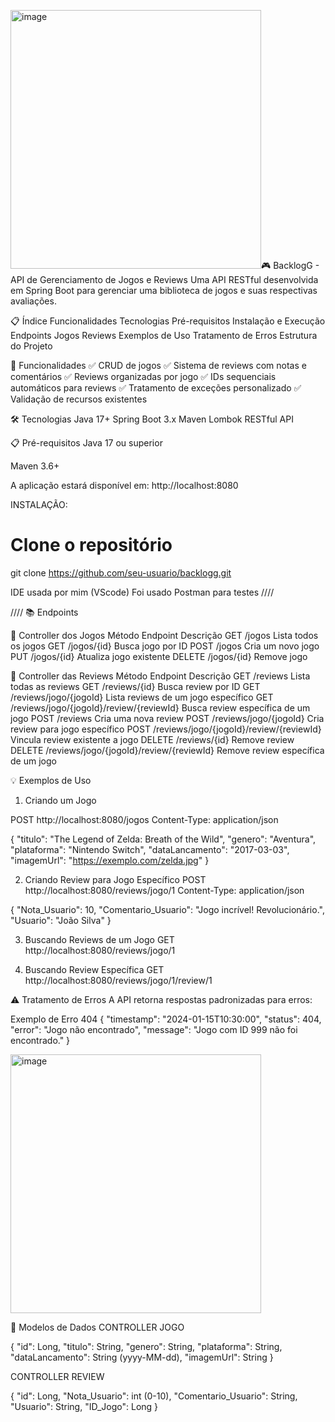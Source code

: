 <img width="401" height="414" alt="image" src="https://github.com/user-attachments/assets/23b7c6ac-ce29-4a70-8af0-e95ccfc8102b" />🎮 BacklogG - API de Gerenciamento de Jogos e Reviews
Uma API RESTful desenvolvida em Spring Boot para gerenciar uma biblioteca de jogos e suas respectivas avaliações.

📋 Índice
Funcionalidades
Tecnologias
Pré-requisitos
Instalação e Execução
Endpoints
Jogos
Reviews
Exemplos de Uso
Tratamento de Erros
Estrutura do Projeto

🚀 Funcionalidades
✅ CRUD de jogos
✅ Sistema de reviews com notas e comentários
✅ Reviews organizadas por jogo
✅ IDs sequenciais automáticos para reviews
✅ Tratamento de exceções personalizado
✅ Validação de recursos existentes

🛠 Tecnologias
Java 17+
Spring Boot 3.x
Maven
Lombok
RESTful API

📋 Pré-requisitos
Java 17 ou superior

Maven 3.6+

A aplicação estará disponível em: http://localhost:8080

INSTALAÇÃO:

# Clone o repositório
git clone https://github.com/seu-usuario/backlogg.git

IDE usada por mim (VScode)
Foi usado Postman para testes
////

////
📚 Endpoints

🎯 Controller dos Jogos
Método	Endpoint	Descrição
GET	/jogos	Lista todos os jogos
GET	/jogos/{id}	Busca jogo por ID
POST	/jogos	Cria um novo jogo
PUT	/jogos/{id}	Atualiza jogo existente
DELETE	/jogos/{id}	Remove jogo

📝 Controller das Reviews
Método	Endpoint	Descrição
GET	/reviews	Lista todas as reviews
GET	/reviews/{id}	Busca review por ID
GET	/reviews/jogo/{jogoId}	Lista reviews de um jogo específico
GET	/reviews/jogo/{jogoId}/review/{reviewId}	Busca review específica de um jogo
POST	/reviews	Cria uma nova review
POST	/reviews/jogo/{jogoId}	Cria review para jogo específico
POST	/reviews/jogo/{jogoId}/review/{reviewId}	Vincula review existente a jogo
DELETE	/reviews/{id}	Remove review
DELETE	/reviews/jogo/{jogoId}/review/{reviewId}	Remove review específica de um jogo

💡 Exemplos de Uso
1. Criando um Jogo

POST http://localhost:8080/jogos
Content-Type: application/json

{
    "titulo": "The Legend of Zelda: Breath of the Wild",
    "genero": "Aventura",
    "plataforma": "Nintendo Switch",
    "dataLancamento": "2017-03-03",
    "imagemUrl": "https://exemplo.com/zelda.jpg"
}

2. Criando Review para Jogo Específico
POST http://localhost:8080/reviews/jogo/1
Content-Type: application/json

{
    "Nota_Usuario": 10,
    "Comentario_Usuario": "Jogo incrível! Revolucionário.",
    "Usuario": "João Silva"
}

3. Buscando Reviews de um Jogo
GET http://localhost:8080/reviews/jogo/1

4. Buscando Review Específica
GET http://localhost:8080/reviews/jogo/1/review/1


⚠️ Tratamento de Erros
A API retorna respostas padronizadas para erros:

Exemplo de Erro 404
{
    "timestamp": "2024-01-15T10:30:00",
    "status": 404,
    "error": "Jogo não encontrado",
    "message": "Jogo com ID 999 não foi encontrado."
}

<img width="401" height="414" alt="image" src="https://github.com/user-attachments/assets/6412b69f-aa89-431f-a441-16424a8dd30c" />


🔧 Modelos de Dados
CONTROLLER JOGO

{
    "id": Long,
    "titulo": String,
    "genero": String,
    "plataforma": String,
    "dataLancamento": String (yyyy-MM-dd),
    "imagemUrl": String
}

CONTROLLER REVIEW

{
    "id": Long,
    "Nota_Usuario": int (0-10),
    "Comentario_Usuario": String,
    "Usuario": String,
    "ID_Jogo": Long
}
